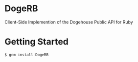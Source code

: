 # DogeRB
Client-Side Implemention of the Dogehouse Public API for Ruby
# Getting Started
`$ gem install DogeRB`
